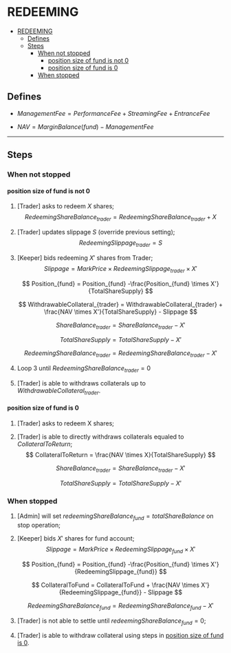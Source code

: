 # REDEEMING

- [REDEEMING](#redeeming)
  - [Defines](#defines)
  - [Steps](#steps)
    - [When not stopped](#when-not-stopped)
      - [position size of fund is not 0](#position-size-of-fund-is-not-0)
      - [position size of fund is 0](#position-size-of-fund-is-0)
    - [When stopped](#when-stopped)

## Defines

- $ManagementFee = PerformanceFee + StreamingFee + EntranceFee$

- $NAV = MarginBalance(fund) - ManagementFee$

-----

## Steps

### When not stopped

#### position size of fund is not 0

1. [Trader] asks to redeem $X$ shares;
   $$
   RedeemingShareBalance_{trader} = RedeemingShareBalance_{trader} + X
   $$

2. [Trader] updates slippage $S$ (override previous setting);
   $$
   RedeemingSlippage_{trader} = S
   $$

3. [Keeper] bids redeeming $X'$ shares from Trader;
   $$
   Slippage = MarkPrice \times RedeemingSlippage_{trader} \times X'
   $$

   $$
   Position_{fund} = Position_{fund} -\frac{Position_{fund} \times X'}{TotalShareSupply}
   $$

   $$
   WithdrawableCollateral_{trader} = WithdrawableCollateral_{trader} + \frac{NAV \times X'}{TotalShareSupply} - Slippage
   $$

   $$
   ShareBalance_{trader} = ShareBalance_{trader} - X'
   $$

   $$
   TotalShareSupply = TotalShareSupply - X'
   $$

   $$
   RedeemingShareBalance_{trader} = RedeemingShareBalance_{trader} - X'
   $$


4. Loop 3 until $RedeemingShareBalance_{trader} = 0$

5. [Trader] is able to withdraws collaterals up to $WithdrawableCollateral_{trader}$.


#### position size of fund is 0

1. [Trader] asks to redeem X shares;

2. [Trader] is able to directly withdraws collaterals equaled to $CollateralToReturn$;
   $$
   CollateralToReturn = \frac{NAV \times X}{TotalShareSupply}
   $$

   $$
   ShareBalance_{trader} = ShareBalance_{trader} - X'
   $$

   $$
   TotalShareSupply = TotalShareSupply - X'
   $$

### When stopped

1. [Admin] will set $redeemingShareBalance_{fund} = totalShareBalance$ on stop operation;

2. [Keeper] bids $X'$ shares for fund account;
   $$
   Slippage = MarkPrice \times RedeemingSlippage_{fund} \times X'
   $$

   $$
   Position_{fund} = Position_{fund} -\frac{Position_{fund} \times X'}{RedeemingSlippage_{fund}}
   $$

   $$
   CollateralToFund = CollateralToFund + \frac{NAV \times X'}{RedeemingSlippage_{fund}} - Slippage
   $$

   $$
   RedeemingShareBalance_{fund} = RedeemingShareBalance_{fund} - X'
   $$

3. [Trader] is not able to settle until $redeemingShareBalance_{fund} = 0$;

4. [Trader] is able to withdraw collateral using steps in [position size of fund is 0](#position-size-of-fund-is-0).



